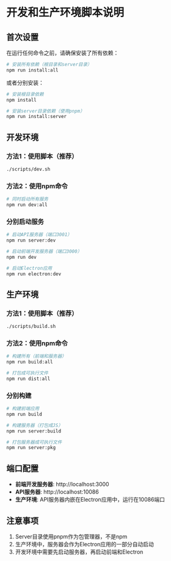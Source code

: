 # 开发和生产环境脚本说明

## 首次设置

在运行任何命令之前，请确保安装了所有依赖：

```bash
# 安装所有依赖（根目录和server目录）
npm run install:all
```

或者分别安装：

```bash
# 安装根目录依赖
npm install

# 安装server目录依赖（使用pnpm）
npm run install:server
```

## 开发环境

### 方法1：使用脚本（推荐）
```bash
./scripts/dev.sh
```

### 方法2：使用npm命令
```bash
# 同时启动所有服务
npm run dev:all
```

### 分别启动服务
```bash
# 启动API服务器（端口3001）
npm run server:dev

# 启动前端开发服务器（端口3000）
npm run dev

# 启动Electron应用
npm run electron:dev
```

## 生产环境

### 方法1：使用脚本（推荐）
```bash
./scripts/build.sh
```

### 方法2：使用npm命令
```bash
# 构建所有（前端和服务器）
npm run build:all

# 打包成可执行文件
npm run dist:all
```

### 分别构建
```bash
# 构建前端应用
npm run build

# 构建服务器（打包成JS）
npm run server:build

# 打包服务器成可执行文件
npm run server:pkg
```

## 端口配置

- **前端开发服务器**: http://localhost:3000
- **API服务器**: http://localhost:10086
- **生产环境**: API服务器内嵌在Electron应用中，运行在10086端口

## 注意事项

1. Server目录使用pnpm作为包管理器，不是npm
2. 生产环境中，服务器会作为Electron应用的一部分自动启动
3. 开发环境中需要先启动服务器，再启动前端和Electron